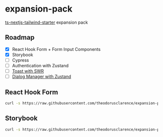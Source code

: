 # expansion-pack

[ts-nextjs-tailwind-starter](https://github.com/theodorusclarence/ts-nextjs-tailwind-starter) expansion pack


## Roadmap

- [x] React Hook Form + Form Input Components
- [x] Storybook
- [ ] Cypress
- [ ] Authentication with Zustand
- [ ] [Toast with SWR](https://theodorusclarence.com/blog/react-loading-state-pattern)
- [ ] [Dialog Manager with Zustand](https://github.com/theodorusclarence/dialog-manager)

## React Hook Form

```bash
curl -s https://raw.githubusercontent.com/theodorusclarence/expansion-pack/main/rhf/trigger.sh | bash -s
```

## Storybook

```bash
curl -s https://raw.githubusercontent.com/theodorusclarence/expansion-pack/main/storybook/trigger.sh | bash -s
```
